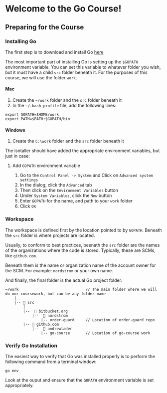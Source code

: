 # Welcome to the Go Course!

## Preparing for the Course

### Installing Go

The first step is to download and install Go [here](https://golang.org/dl/)

The most important part of installing Go is setting up the `$GOPATH` environment variable. You can set this variable to whatever folder you wish, but it must have a child `src` folder beneath it. For the purposes of this course, we will use the folder `work`.

#### Mac

1. Create the `~/work` folder and the `src` folder beneath it
1. In the `~/.bash_profile` file, add the following lines:

```
export GOPATH=$HOME/work
export PATH=$PATH:$GOPATH/bin
```

#### Windows

1. Create the `C:\work` folder and the `src` folder beneath it

The isntaller should have added the appropriate environment variables, but just in case:

1. Add `GOPATH` environment variable

    1. Go to the `Control Panel -> System` and Click on `Advanced system settings`
    1. In the dialog, click the `Advanced` tab
    1. Then click on the `Environment Variables` button
    1. Under `System Variables`, click the `New` button
    1. Enter `GOPATH` for the name, and path to your `work` folder
    1. Click `OK`

### Workspace

The workspace is defined first by the location pointed to by `GOPATH`. Beneath the `src` folder is where projects are located.

Usually, to conform to best practices, beenath the `src` folder are the names of the organizations where the code is stored. Typically, these are SCMs, like `github.com`.

Beneath them is the name or organization name of the account owner for the SCM. For example: `nordstrom` or your own name.

And finally, the final folder is the actual Go project folder. 

```
~/work                              // The main folder where we will do our coursework, but can be any folder name
    |
    |-- 📂 src
        |
        |--  📂 bitbucket.org
            |--  📂 nordstrom
                |-- order-guard     // Location of order-guard repo
        |-- 📂 github.com
            |--  📂 andrewlader
                |-- go-course       // Location of go-course work
```

### Verify Go Installation

The easiest way to verify that Go was installed properly is to perform the following command from a terminal window:

```
go env
```

Look at the ouput and ensure that the `GOPATH` environment variable is set appropriately.
